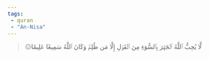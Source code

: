```yaml
---
tags: 
 - quran 
 - "An-Nisa"
---
```


> ۞لَّا يُحِبُّ ٱللَّهُ ٱلۡجَهۡرَ بِٱلسُّوٓءِ مِنَ ٱلۡقَوۡلِ إِلَّا مَن ظُلِمَۚ وَكَانَ ٱللَّهُ سَمِيعًا عَلِيمًا
